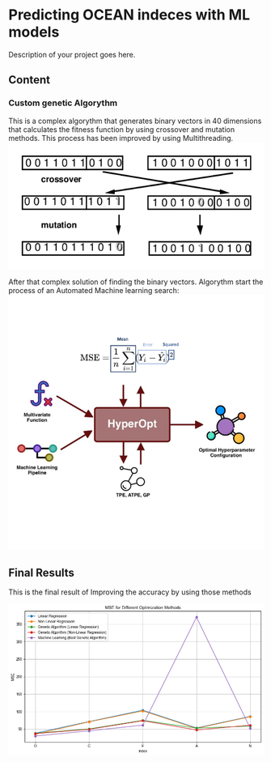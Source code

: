 # Predicting OCEAN indeces with ML models

Description of your project goes here.

## Content
### Custom genetic Algorythm
This is a complex algorythm that generates binary vectors in 40 dimensions that calculates the fitness function by using crossover and mutation methods. This process has been improved by using Multithreading.
![Image](https://raw.githubusercontent.com/MariosChartsias/IndecesPrediction/main/genetic-algorithm.png)

After that complex solution of finding the binary vectors. Algorythm start the process of an Automated Machine learning search:
![Image](https://raw.githubusercontent.com/MariosChartsias/IndecesPrediction/main/ML_model.png)

## Final Results
This is the final result of Improving the accuracy by using those methods

![Image](https://raw.githubusercontent.com/MariosChartsias/IndecesPrediction/main/results.png)


